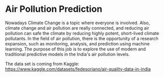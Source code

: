 # Air Pollution Prediction

Nowadays Climate Change is a topic where everyone is involved. Also, climate change and air pollution are really connected, and reducing air pollution can safe the climate by reducing highly potent, short-lived climate pollutants. In the field of air pollution, there is the opportunity of a research expansion, such as monitoring, analysis, and prediction using machine learning. The purpose of this job is to explore the use of modern and traditional predictive models in the India's air pollution levels.

The data set is coming from Kaggle: https://www.kaggle.com/datasets/fedesoriano/air-quality-data-in-india
